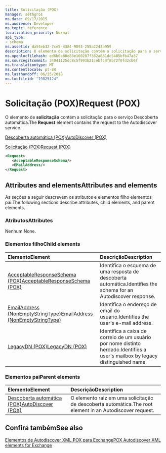```yaml
---
title: Solicitação (POX)
manager: sethgros
ms.date: 09/17/2015
ms.audience: Developer
ms.topic: reference
localization_priority: Normal
api_type:
- schema
ms.assetid: da54eb32-7ce5-4384-9893-255a2243a959
description: O elemento de solicitação contém a solicitação para o serviço Descoberta automática.
ms.openlocfilehash: ed6b0a80e83e160287f382a881dc5405bfb47a37
ms.sourcegitcommit: 34041125dc8c5f993b21cebfc4f8b72f0fd2cb6f
ms.translationtype: MT
ms.contentlocale: pt-BR
ms.lasthandoff: 06/25/2018
ms.locfileid: "19825124"
---
```

# <a name="request-pox"></a><span data-ttu-id="7a89e-103">Solicitação (POX)</span><span class="sxs-lookup"><span data-stu-id="7a89e-103">Request (POX)</span></span>

<span data-ttu-id="7a89e-104">O elemento de **solicitação** contém a solicitação para o serviço Descoberta automática.</span><span class="sxs-lookup"><span data-stu-id="7a89e-104">The **Request** element contains the request to the Autodiscover service.</span></span> 
  
[<span data-ttu-id="7a89e-105">Descoberta automática (POX)</span><span class="sxs-lookup"><span data-stu-id="7a89e-105">AutoDiscover (POX)</span></span>](autodiscover-pox.md)
  
[<span data-ttu-id="7a89e-106">Solicitação (POX)</span><span class="sxs-lookup"><span data-stu-id="7a89e-106">Request (POX)</span></span>](request-pox.md)
  
```xml
<Request>
   <AcceptableResponseSchema/>
   <EMailAddress/>
</Request>
```

## <a name="attributes-and-elements"></a><span data-ttu-id="7a89e-107">Attributes and elements</span><span class="sxs-lookup"><span data-stu-id="7a89e-107">Attributes and elements</span></span>

<span data-ttu-id="7a89e-108">As seções a seguir descrevem os atributos e elementos filho elementos pai.</span><span class="sxs-lookup"><span data-stu-id="7a89e-108">The following sections describe attributes, child elements, and parent elements.</span></span>
  
### <a name="attributes"></a><span data-ttu-id="7a89e-109">Atributos</span><span class="sxs-lookup"><span data-stu-id="7a89e-109">Attributes</span></span>

<span data-ttu-id="7a89e-110">Nenhum.</span><span class="sxs-lookup"><span data-stu-id="7a89e-110">None.</span></span>
  
### <a name="child-elements"></a><span data-ttu-id="7a89e-111">Elementos filho</span><span class="sxs-lookup"><span data-stu-id="7a89e-111">Child elements</span></span>

|<span data-ttu-id="7a89e-112">**Elemento**</span><span class="sxs-lookup"><span data-stu-id="7a89e-112">**Element**</span></span>|<span data-ttu-id="7a89e-113">**Descrição**</span><span class="sxs-lookup"><span data-stu-id="7a89e-113">**Description**</span></span>|
|:-----|:-----|
|[<span data-ttu-id="7a89e-114">AcceptableResponseSchema (POX)</span><span class="sxs-lookup"><span data-stu-id="7a89e-114">AcceptableResponseSchema (POX)</span></span>](acceptableresponseschema-pox.md) <br/> |<span data-ttu-id="7a89e-115">Identifica o esquema de uma resposta de descoberta automática.</span><span class="sxs-lookup"><span data-stu-id="7a89e-115">Identifies the schema for an Autodiscover response.</span></span>  <br/> |
|[<span data-ttu-id="7a89e-116">EmailAddress (NonEmptyStringType)</span><span class="sxs-lookup"><span data-stu-id="7a89e-116">EmailAddress (NonEmptyStringType)</span></span>](emailaddress-nonemptystringtype.md) <br/> |<span data-ttu-id="7a89e-117">Identifica o endereço de email do usuário.</span><span class="sxs-lookup"><span data-stu-id="7a89e-117">Identifies the user's e-mail address.</span></span>  <br/> |
|[<span data-ttu-id="7a89e-118">LegacyDN (POX)</span><span class="sxs-lookup"><span data-stu-id="7a89e-118">LegacyDN (POX)</span></span>](legacydn-pox.md) <br/> |<span data-ttu-id="7a89e-119">Identifica a caixa de correio de um usuário por nome distinto herdado.</span><span class="sxs-lookup"><span data-stu-id="7a89e-119">Identifies a user's mailbox by legacy distinguished name.</span></span>  <br/> |
   
### <a name="parent-elements"></a><span data-ttu-id="7a89e-120">Elementos pai</span><span class="sxs-lookup"><span data-stu-id="7a89e-120">Parent elements</span></span>

|<span data-ttu-id="7a89e-121">**Elemento**</span><span class="sxs-lookup"><span data-stu-id="7a89e-121">**Element**</span></span>|<span data-ttu-id="7a89e-122">**Descrição**</span><span class="sxs-lookup"><span data-stu-id="7a89e-122">**Description**</span></span>|
|:-----|:-----|
|[<span data-ttu-id="7a89e-123">Descoberta automática (POX)</span><span class="sxs-lookup"><span data-stu-id="7a89e-123">AutoDiscover (POX)</span></span>](autodiscover-pox.md) <br/> |<span data-ttu-id="7a89e-124">O elemento raiz em uma solicitação de descoberta automática.</span><span class="sxs-lookup"><span data-stu-id="7a89e-124">The root element in an Autodiscover request.</span></span>  <br/> |
   
## <a name="see-also"></a><span data-ttu-id="7a89e-125">Confira também</span><span class="sxs-lookup"><span data-stu-id="7a89e-125">See also</span></span>



[<span data-ttu-id="7a89e-126">Elementos de Autodiscover XML POX para Exchange</span><span class="sxs-lookup"><span data-stu-id="7a89e-126">POX Autodiscover XML elements for Exchange</span></span>](pox-autodiscover-xml-elements-for-exchange.md)

